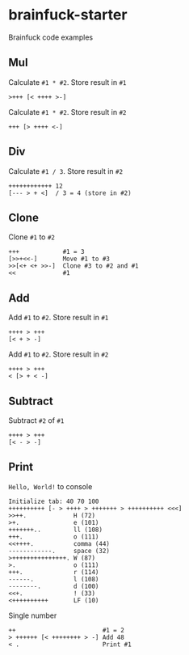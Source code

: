 # brainfuck-starter
Brainfuck code examples

## Mul

Calculate `#1 * #2`. Store result in `#1`

~~~brainfuck
>+++ [< ++++ >-]
~~~

Calculate `#1 * #2`. Store result in `#2`

~~~brainfuck
+++ [> ++++ <-]
~~~

## Div

Calculate `#1 / 3`. Store result in `#2`

~~~brainfuck
++++++++++++ 12
[--- > + <]  / 3 = 4 (store in #2)
~~~

## Clone

Clone `#1` to `#2`

~~~brainfuck
+++            #1 = 3
[>>+<<-]       Move #1 to #3
>>[<+ <+ >>-]  Clone #3 to #2 and #1
<<             #1
~~~

## Add

Add `#1` to `#2`. Store result in `#1`

~~~brainfuck
++++ > +++
[< + > -]
~~~

Add `#1` to `#2`. Store result in `#2`

~~~brainfuck
++++ > +++
< [> + < -]
~~~

## Subtract

Subtract `#2` of `#1`

~~~brainfuck
++++ > +++
[< - > -]
~~~

## Print

`Hello, World!` to console

~~~brainfuck
Initialize tab: 40 70 100
++++++++++ [- > ++++ > +++++++ > ++++++++++ <<<]
>>++.             H (72)
>+.               e (101)
+++++++..         ll (108)
+++.              o (111)
<<++++.           comma (44)
------------.     space (32)
>+++++++++++++++. W (87)
>.                o (111)
+++.              r (114)
------.           l (108)
--------.         d (100)
<<+.              ! (33)
<++++++++++       LF (10)
~~~

Single number

~~~brainfuck
++                        #1 = 2
> ++++++ [< ++++++++ > -] Add 48
< .                       Print #1
~~~
